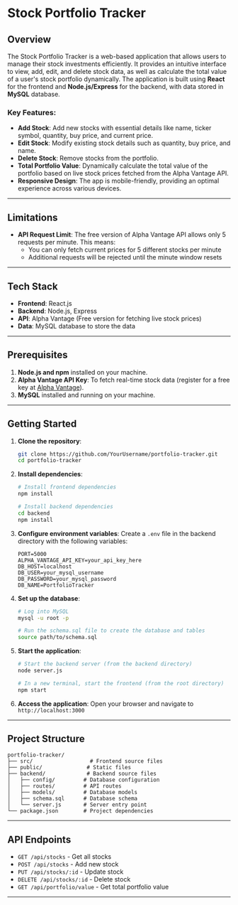 # Stock Portfolio Tracker
## Overview
The Stock Portfolio Tracker is a web-based application that allows users to manage their stock investments efficiently. It provides an intuitive interface to view, add, edit, and delete stock data, as well as calculate the total value of a user's stock portfolio dynamically. The application is built using **React** for the frontend and **Node.js/Express** for the backend, with data stored in **MySQL** database.

### Key Features:
- **Add Stock**: Add new stocks with essential details like name, ticker symbol, quantity, buy price, and current price.
- **Edit Stock**: Modify existing stock details such as quantity, buy price, and name.
- **Delete Stock**: Remove stocks from the portfolio.
- **Total Portfolio Value**: Dynamically calculate the total value of the portfolio based on live stock prices fetched from the Alpha Vantage API.
- **Responsive Design**: The app is mobile-friendly, providing an optimal experience across various devices.

---
## Limitations
- **API Request Limit**: The free version of Alpha Vantage API allows only 5 requests per minute. This means:
  - You can only fetch current prices for 5 different stocks per minute
  - Additional requests will be rejected until the minute window resets
---
## Tech Stack
- **Frontend**: React.js  
- **Backend**: Node.js, Express  
- **API**: Alpha Vantage (Free version for fetching live stock prices)  
- **Data**: MySQL database to store the data

---
## Prerequisites
1. **Node.js and npm** installed on your machine.
2. **Alpha Vantage API Key**: To fetch real-time stock data (register for a free key at [Alpha Vantage](https://www.alphavantage.co/)).
3. **MySQL** installed and running on your machine.

---
## Getting Started
1. **Clone the repository**:
   ```bash
   git clone https://github.com/YourUsername/portfolio-tracker.git
   cd portfolio-tracker
   ```

2. **Install dependencies**:
   ```bash
   # Install frontend dependencies
   npm install

   # Install backend dependencies
   cd backend
   npm install
   ```

3. **Configure environment variables**:
   Create a `.env` file in the backend directory with the following variables:
   ```
   PORT=5000
   ALPHA_VANTAGE_API_KEY=your_api_key_here
   DB_HOST=localhost
   DB_USER=your_mysql_username
   DB_PASSWORD=your_mysql_password
   DB_NAME=PortfolioTracker
   ```

4. **Set up the database**:
   ```bash
   # Log into MySQL
   mysql -u root -p

   # Run the schema.sql file to create the database and tables
   source path/to/schema.sql
   ```


5. **Start the application**:
   ```bash
   # Start the backend server (from the backend directory)
   node server.js

   # In a new terminal, start the frontend (from the root directory)
   npm start
   ```

6. **Access the application**:
   Open your browser and navigate to `http://localhost:3000`

---
## Project Structure
```
portfolio-tracker/
├── src/                  # Frontend source files
├── public/              # Static files
├── backend/             # Backend source files
│   ├── config/         # Database configuration
│   ├── routes/         # API routes
│   ├── models/         # Database models
│   ├── schema.sql      # Database schema
│   └── server.js       # Server entry point
└── package.json        # Project dependencies
```

---
## API Endpoints
- `GET /api/stocks` - Get all stocks
- `POST /api/stocks` - Add new stock
- `PUT /api/stocks/:id` - Update stock
- `DELETE /api/stocks/:id` - Delete stock
- `GET /api/portfolio/value` - Get total portfolio value

---
